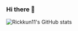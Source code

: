 ### Hi there 👋
![Rickkun11's GitHub stats](https://github-readme-stats.vercel.app/api?username=Rickkun11&show_icons=true&theme=radical)
<!--
**Rickkun11/Rickkun11** is a ✨ _special_ ✨ repository because its `README.md` (this file) appears on your GitHub profile.

Here are some ideas to get you started:

- 🔭 I’m currently working on ...
- 🌱 I’m currently learning ...
- 👯 I’m looking to collaborate on ...
- 🤔 I’m looking for help with ...
- 💬 Ask me about ...
- 📫 How to reach me: ...
- 😄 Pronouns: ...
- ⚡ Fun fact: ...
-->
